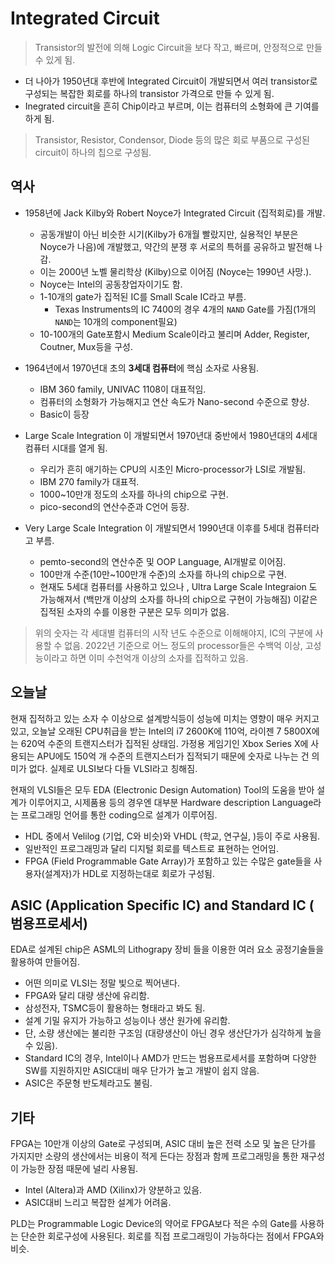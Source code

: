 # Integrated Circuit

> Transistor의 발전에 의해 Logic Circuit을 보다 작고, 빠르며, 안정적으로 만들 수 있게 됨.

* 더 나아가 1950년대 후반에 Integrated Circuit이 개발되면서 여러 transistor로 구성되는 복잡한 회로를 하나의 transistor 가격으로 만들 수 있게 됨.
* Inegrated circuit을 흔히 Chip이라고 부르며, 이는 컴퓨터의 소형화에 큰 기여를 하게 됨.

> Transistor, Resistor, Condensor, Diode 등의 많은 회로 부품으로 구성된 circuit이 하나의 칩으로 구성됨.

## 역사
* 1958년에 Jack Kilby와 Robert Noyce가 Integrated Circuit (집적회로)를 개발.

  * 공동개발이 아닌 비슷한 시기(Kilby가 6개월 빨랐지만, 실용적인 부분은 Noyce가 나음)에 개발했고, 약간의 분쟁 후 서로의 특허를 공유하고 발전해 나감.
  * 이는 2000년 노벨 물리학상 (Kilby)으로 이어짐 (Noyce는 1990년 사망.).
  * Noyce는 Intel의 공동창업자이기도 함.
  * 1-10개의 gate가 집적된 IC를 Small Scale IC라고 부름.
    * Texas Instruments의 IC 7400의 경우 4개의 `NAND` Gate를 가짐(1개의 `NAND`는 10개의 component필요)
  * 10-100개의 Gate포함시 Medium Scale이라고 불리며 Adder, Register, Coutner, Mux등을 구성.

* 1964년에서 1970년대 초의 **3세대 컴퓨터**에 핵심 소자로 사용됨.

  * IBM 360 family, UNIVAC 1108이 대표적임.
  * 컴퓨터의 소형화가 가능해지고 연산 속도가 Nano-second 수준으로 향상.
  * Basic이 등장

* Large Scale Integration 이 개발되면서 1970년대 중반에서 1980년대의 4세대 컴퓨터 시대를 열게 됨.

  * 우리가 흔히 애기하는 CPU의 시초인 Micro-processor가 LSI로 개발됨.
  * IBM 270 family가 대표적.
  * 1000~10만개 정도의 소자를 하나의 chip으로 구현.
  * pico-second의 연산수준과 C언어 등장.

* Very Large Scale Integration 이 개발되면서 1990년대 이후를 5세대 컴퓨터라고 부름.

  * pemto-second의 연산수준 및 OOP Language, AI개발로 이어짐.
  * 100만개 수준(10만~100만개 수준)의 소자를 하나의 chip으로 구현.
  * 현재도 5세대 컴퓨터를 사용하고 있으나 , Ultra Large Scale Integraion 도 가능해져서 (백만개 이상의 소자를 하나의 chip으로 구현이 가능해짐) 이같은 집적된 소자의 수를 이용한 구분은 모두 의미가 없음.
  
> 위의 숫자는 각 세대별 컴퓨터의 시작 년도 수준으로 이해해야지, IC의 구분에 사용할 수 없음. 2022년 기준으로 어느 정도의 processor들은 수백억 이상, 고성능이라고 하면 이미 수천억개 이상의 소자를 집적하고 있음.

## 오늘날

현재 집적하고 있는 소자 수 이상으로 설계방식등이 성능에 미치는 영향이 매우 커지고 있고, 오늘날 오래된 CPU취급을 받는 Intel의 i7 2600K에 110억, 라이젠 7 5800X에는 620억 수준의 트랜지스터가 집적된 상태임. 가정용 게임기인 Xbox Series X에 사용되는 APU에도 150억 개 수준의 트랜지스터가 집적되기 때문에 숫자로 나누는 건 의미가 없다. 실제로 ULSI보다 다들 VLSI라고 칭해짐.

현재의 VLSI들은 모두 EDA (Electronic Design Automation) Tool의 도움을 받아 설계가 이루어지고, 시제품용 등의 경우엔 대부분 Hardware description Language라는 프로그래밍 언어를 통한 coding으로 설계가 이루어짐. 

* HDL 중에서 Velilog (기업, C와 비슷)와 VHDL (학교, 연구실, )등이 주로 사용됨.
* 일반적인 프로그래밍과 달리 디지털 회로를 텍스트로 표현하는 언어임.
* FPGA (Field Programmable Gate Array)가 포함하고 있는 수많은 gate들을 사용자(설계자)가 HDL로 지정하는대로 회로가 구성됨.

## ASIC (Application Specific IC) and Standard IC ( 범용프로세서)

EDA로 설계된 chip은 ASML의 Lithograpy 장비 들을 이용한 여러 요소 공정기술들을 활용하여 만들어짐. 

* 어떤 의미로 VLSI는 정말 빛으로 찍어낸다.
* FPGA와 달리 대량 생산에 유리함.
* 삼성전자, TSMC등이 활용하는 형태라고 봐도 됨.
* 설계 기밀 유지가 가능하고 성능이나 생산 원가에 유리함.
* 단, 소량 생산에는 불리한 구조임 (대량생산이 아닌 경우 생산단가가 심각하게 높을 수 있음).
* Standard IC의 경우, Intel이나 AMD가 만드는 범용프로세서를 포함하며 다양한 SW를 지원하지만 ASIC대비 매우 단가가 높고 개발이 쉽지 않음.
* ASIC은 주문형 반도체라고도 불림.

## 기타

FPGA는 10만개 이상의 Gate로 구성되며, ASIC 대비 높은 전력 소모 및 높은 단가를 가지지만 소량의 생산에서는 비용이 적게 든다는 장점과 함께 프로그래밍을 통한 재구성이 가능한 장점 때문에 널리 사용됨.

* Intel (Altera)과 AMD (Xilinx)가 양분하고 있음.
* ASIC대비 느리고 복잡한 설계가 어려움.

PLD는 Programmable Logic Device의 약어로 FPGA보다 적은 수의 Gate를 사용하는 단순한 회로구성에 사용된다. 회로를 직접 프로그래밍이 가능하다는 점에서 FPGA와 비슷.


